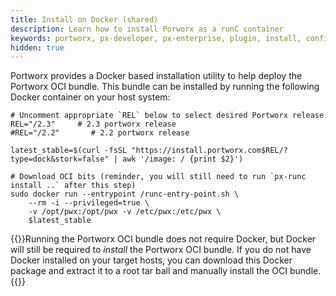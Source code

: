 ```yaml
---
title: Install on Docker (shared)
description: Learn how to install Porworx as a runC container
keywords: portworx, px-developer, px-enterprise, plugin, install, configure, container, storage, runc, oci
hidden: true
---
```


Portworx provides a Docker based installation utility to help deploy the Portworx OCI
bundle. This bundle can be installed by running the following Docker container
on your host system:

```text
# Uncomment appropriate `REL` below to select desired Portworx release
REL="/2.3"     # 2.3 portworx release
#REL="/2.2"       # 2.2 portworx release

latest_stable=$(curl -fsSL "https://install.portworx.com$REL/?type=dock&stork=false" | awk '/image: / {print $2}')

# Download OCI bits (reminder, you will still need to run `px-runc install ..` after this step)
sudo docker run --entrypoint /runc-entry-point.sh \
    --rm -i --privileged=true \
    -v /opt/pwx:/opt/pwx -v /etc/pwx:/etc/pwx \
    $latest_stable
```

{{<info>}}Running the Portworx OCI bundle does not require Docker, but Docker will still be required to _install_ the Portworx OCI bundle.  If you do not have Docker installed on your target hosts, you can download this Docker package and extract it to a root tar ball and manually install the OCI bundle.{{</info>}}
